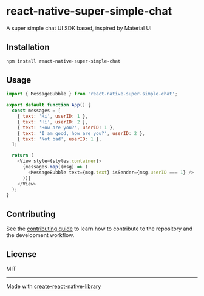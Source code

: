 # react-native-super-simple-chat

A super simple chat UI SDK based, inspired by Material UI

## Installation

```sh
npm install react-native-super-simple-chat
```

## Usage

```js
import { MessageBubble } from 'react-native-super-simple-chat';

export default function App() {
  const messages = [
    { text: 'Hi', userID: 1 },
    { text: 'Hi', userID: 2 },
    { text: 'How are you?', userID: 1 },
    { text: 'I am good, how are you?', userID: 2 },
    { text: 'Not bad', userID: 1 },
  ];

  return (
    <View style={styles.container}>
      {messages.map((msg) => (
        <MessageBubble text={msg.text} isSender={msg.userID === 1} />
      ))}
    </View>
  );
}
```

## Contributing

See the [contributing guide](CONTRIBUTING.md) to learn how to contribute to the repository and the development workflow.

## License

MIT

---

Made with [create-react-native-library](https://github.com/callstack/react-native-builder-bob)
